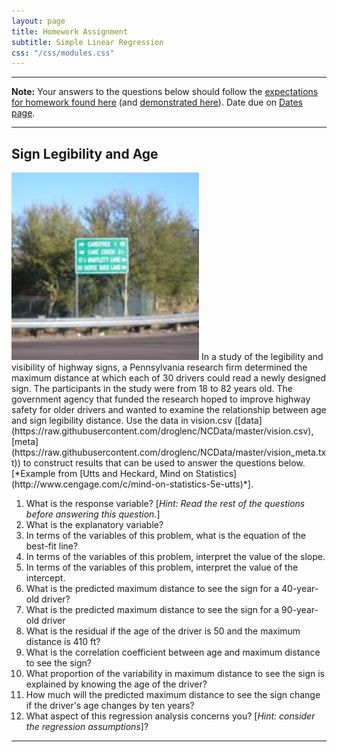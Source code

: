 ```yaml
---
layout: page
title: Homework Assignment
subtitle: Simple Linear Regression
css: "/css/modules.css"
---
```


----

<div class="alert alert-warning">
<strong>Note:</strong> Your answers to the questions below should follow the <a href="../resources/hwformat" target="_blank">expectations for homework found here</a> (and <a href="../resources/FAQ/FAQs/HWFormat_Example.pdf" target="_blank">demonstrated here</a>). Date due on <a href="../resources/Dates-Current.html" target="_blank">Dates page</a>.
</div>

----

## Sign Legibility and Age
<img src="zimgs/blurredsign.jpg" alt="Blurred Sign" class="img-right">
In a study of the legibility and visibility of highway signs, a Pennsylvania research firm determined the maximum distance at which each of 30 drivers could read a newly designed sign. The participants in the study were from 18 to 82 years old. The government agency that funded the research hoped to improve highway safety for older drivers and wanted to examine the relationship between age and sign legibility distance. Use the data in vision.csv ([data](https://raw.githubusercontent.com/droglenc/NCData/master/vision.csv), [meta](https://raw.githubusercontent.com/droglenc/NCData/master/vision_meta.txt)) to construct results that can be used to answer the questions below. [*Example from [Utts and Heckard, Mind on Statistics](http://www.cengage.com/c/mind-on-statistics-5e-utts)*].

1. What is the response variable? [*Hint: Read the rest of the questions before answering this question.*]
1. What is the explanatory variable?
1. In terms of the variables of this problem, what is the equation of the best-fit line?
1. In terms of the variables of this problem, interpret the value of the slope.
1. In terms of the variables of this problem, interpret the value of the intercept.
1. What is the predicted maximum distance to see the sign for a 40-year-old driver?
1. What is the predicted maximum distance to see the sign for a 90-year-old driver
1. What is the residual if the age of the driver is 50 and the maximum distance is 410 ft?
1. What is the correlation coefficient between age and maximum distance to see the sign?
1. What proportion of the variability in maximum distance to see the sign is explained by knowing the age of the driver?
1. How much will the predicted maximum distance to see the sign change if the driver's age changes by ten years?
1. What aspect of this regression analysis concerns you? [*Hint: consider the regression assumptions*]?

----
